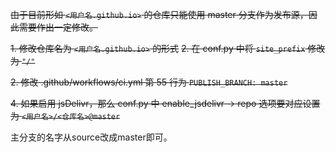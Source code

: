 ~~由于目前形如 `<用户名.github.io>` 的仓库只能使用 master 分支作为发布源，因此需要作出一定修改。~~

~~1. 修改仓库名为 `<用户名.github.io>` 的形式~~
~~2. 在 conf.py 中将 `site_prefix` 修改为 `"/"`~~

~~2. 修改 .github/workflows/ci.yml 第 55 行为 `PUBLISH_BRANCH: master`~~

~~4. 如果启用 jsDelivr，那么 conf.py 中 enable_jsdelivr -> repo 选项要对应设置为 `<用户名>/<仓库名>@master`~~

主分支的名字从source改成master即可。
